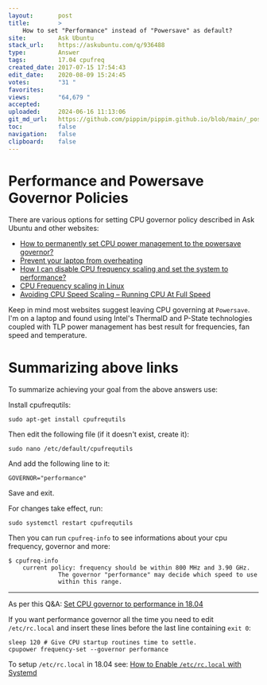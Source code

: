 ```yaml
---
layout:       post
title:        >
    How to set "Performance" instead of "Powersave" as default?
site:         Ask Ubuntu
stack_url:    https://askubuntu.com/q/936488
type:         Answer
tags:         17.04 cpufreq
created_date: 2017-07-15 17:54:43
edit_date:    2020-08-09 15:24:45
votes:        "31 "
favorites:    
views:        "64,679 "
accepted:     
uploaded:     2024-06-16 11:13:06
git_md_url:   https://github.com/pippim/pippim.github.io/blob/main/_posts/2017/2017-07-15-How-to-set-_Performance_-instead-of-_Powersave_-as-default_.md
toc:          false
navigation:   false
clipboard:    false
---
```


# Performance and Powersave Governor Policies

There are various options for setting CPU governor policy described in Ask Ubuntu and other websites:

 - [How to permanently set CPU power management to the powersave governor?][1]
 - [Prevent your laptop from overheating][2]
 - [How I can disable CPU frequency scaling and set the system to performance?][3]
 - [CPU Frequency scaling in Linux][4]
 - [Avoiding CPU Speed Scaling – Running CPU At Full Speed][5]

Keep in mind most websites suggest leaving CPU governing at `Powersave`. I'm on a laptop and found using Intel's ThermalD and P-State technologies coupled with TLP power management has best result for frequencies, fan speed and temperature.

# Summarizing above links

To summarize achieving your goal from the above answers use:

Install cpufrequtils:

``` 
sudo apt-get install cpufrequtils
```

Then edit the following file (if it doesn't exist, create it):

``` 
sudo nano /etc/default/cpufrequtils
```

And add the following line to it:

``` 
GOVERNOR="performance"
```

Save and exit.

For changes take effect, run:

``` 
sudo systemctl restart cpufrequtils
```

Then you can run `cpufreq-info` to see informations about your cpu frequency, governor and more:

``` 
$ cpufreq-info
    current policy: frequency should be within 800 MHz and 3.90 GHz.
              The governor "performance" may decide which speed to use
              within this range.
```


----------

As per this Q&A: [Set CPU governor to performance in 18.04](https://askubuntu.com/a/1084727/307523)

If you want performance governor all the time you need to edit `/etc/rc.local` and insert these lines before the last line containing `exit 0`:

``` 
sleep 120 # Give CPU startup routines time to settle.
cpupower frequency-set --governor performance
```

To setup `/etc/rc.local` in 18.04 see: [How to Enable `/etc/rc.local` with Systemd](https://www.linuxbabe.com/linux-server/how-to-enable-etcrc-local-with-systemd)


  [1]: https://askubuntu.com/questions/410860/how-to-permanently-set-cpu-power-management-to-the-powersave-governor
  [2]: http://www.webupd8.org/2014/04/prevent-your-laptop-from-overheating.html
  [3]: https://askubuntu.com/questions/523640/how-i-can-disable-cpu-frequency-scaling-and-set-the-system-to-performance
  [4]: https://idebian.wordpress.com/2008/06/22/cpu-frequency-scaling-in-linux/
  [5]: http://www.servernoobs.com/avoiding-cpu-speed-scaling-in-modern-linux-distributions-running-cpu-at-full-speed-tips/
  [6]: https://blog.sleeplessbeastie.eu/2015/11/09/how-to-set-cpu-governor-at-boot/
